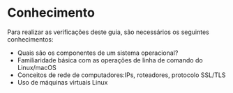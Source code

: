 # Conhecimento
Para realizar as verificações deste guia, são necessários os seguintes conhecimentos:

* Quais são os componentes de um sistema operacional?
* Familiaridade básica com as operações de linha de comando do Linux/macOS
* Conceitos de rede de computadores:IPs, roteadores, protocolo SSL/TLS
* Uso de máquinas virtuais Linux
